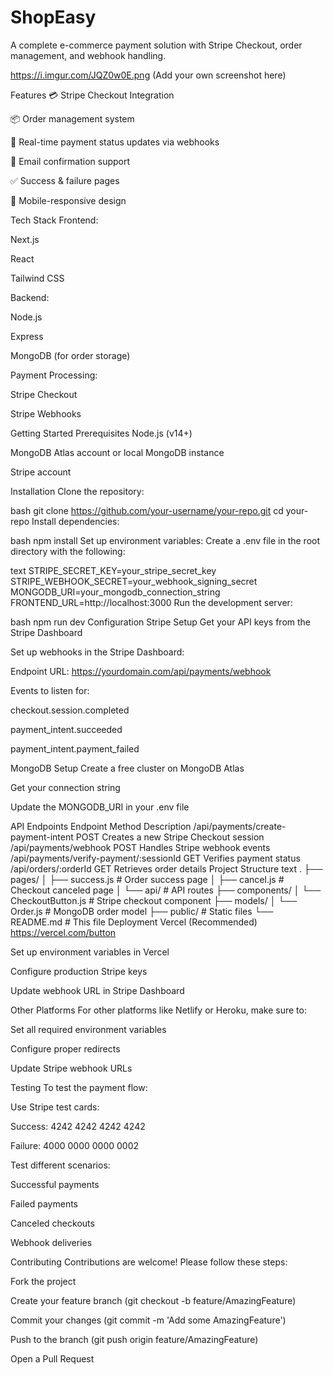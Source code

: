 # ShopEasy
A complete e-commerce payment solution with Stripe Checkout, order management, and webhook handling.

https://i.imgur.com/JQZ0w0E.png (Add your own screenshot here)

Features
💳 Stripe Checkout Integration

📦 Order management system

🔔 Real-time payment status updates via webhooks

📧 Email confirmation support

✅ Success & failure pages

📱 Mobile-responsive design

Tech Stack
Frontend:

Next.js

React

Tailwind CSS

Backend:

Node.js

Express

MongoDB (for order storage)

Payment Processing:

Stripe Checkout

Stripe Webhooks

Getting Started
Prerequisites
Node.js (v14+)

MongoDB Atlas account or local MongoDB instance

Stripe account

Installation
Clone the repository:

bash
git clone https://github.com/your-username/your-repo.git
cd your-repo
Install dependencies:

bash
npm install
Set up environment variables:
Create a .env file in the root directory with the following:

text
STRIPE_SECRET_KEY=your_stripe_secret_key
STRIPE_WEBHOOK_SECRET=your_webhook_signing_secret
MONGODB_URI=your_mongodb_connection_string
FRONTEND_URL=http://localhost:3000
Run the development server:

bash
npm run dev
Configuration
Stripe Setup
Get your API keys from the Stripe Dashboard

Set up webhooks in the Stripe Dashboard:

Endpoint URL: https://yourdomain.com/api/payments/webhook

Events to listen for:

checkout.session.completed

payment_intent.succeeded

payment_intent.payment_failed

MongoDB Setup
Create a free cluster on MongoDB Atlas

Get your connection string

Update the MONGODB_URI in your .env file

API Endpoints
Endpoint	Method	Description
/api/payments/create-payment-intent	POST	Creates a new Stripe Checkout session
/api/payments/webhook	POST	Handles Stripe webhook events
/api/payments/verify-payment/:sessionId	GET	Verifies payment status
/api/orders/:orderId	GET	Retrieves order details
Project Structure
text
.
├── pages/
│   ├── success.js          # Order success page
│   ├── cancel.js           # Checkout canceled page
│   └── api/                # API routes
├── components/
│   └── CheckoutButton.js   # Stripe checkout component
├── models/
│   └── Order.js            # MongoDB order model
├── public/                 # Static files
└── README.md               # This file
Deployment
Vercel (Recommended)
https://vercel.com/button

Set up environment variables in Vercel

Configure production Stripe keys

Update webhook URL in Stripe Dashboard

Other Platforms
For other platforms like Netlify or Heroku, make sure to:

Set all required environment variables

Configure proper redirects

Update Stripe webhook URLs

Testing
To test the payment flow:

Use Stripe test cards:

Success: 4242 4242 4242 4242

Failure: 4000 0000 0000 0002

Test different scenarios:

Successful payments

Failed payments

Canceled checkouts

Webhook deliveries

Contributing
Contributions are welcome! Please follow these steps:

Fork the project

Create your feature branch (git checkout -b feature/AmazingFeature)

Commit your changes (git commit -m 'Add some AmazingFeature')

Push to the branch (git push origin feature/AmazingFeature)

Open a Pull Request
